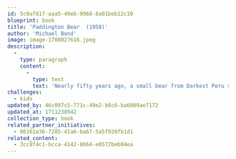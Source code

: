 ```yaml
---
id: 5c0af817-aaa5-49eb-9968-8a01beb12c10
blueprint: book
title: 'Paddington Bear  (1958)'
author: 'Michael Bond'
image: image-1708027616.jpeg
description:
  -
    type: paragraph
    content:
      -
        type: text
        text: 'Nearly fifty years ago, a small bear from Darkest Peru set out on an adventure of a lifetime. With nothing but a suitcase, several jars of marmalade, and a label around his neck that read, "Please Look After This Bear," he stowed away on a ship headed for faraway England. When the little bear arrived at London''s busy Paddington Station, he was discovered by...'
challenges:
  - kids
updated_by: 46c097c5-771c-49e2-b8c6-ba6009ae7172
updated_at: 1711238942
collection_type: book
related_partner_initiatives:
  - 86161e36-7285-41a6-ba67-5a5f928fb1d1
related_content:
  - 3cc8f4c1-bcca-4142-8664-e0572beb84ea
---
```

